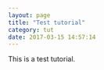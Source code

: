 ```yaml
---
layout: page
title: "Test tutorial"
category: tut
date: 2017-03-15 14:57:14
---
```


This is a test tutorial.